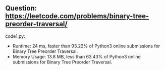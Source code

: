 ## Question: https://leetcode.com/problems/binary-tree-preorder-traversal/

code1.py:
* Runtime: 24 ms, faster than 93.22% of Python3 online submissions for Binary Tree Preorder Traversal.
* Memory Usage: 13.8 MB, less than 63.43% of Python3 online submissions for Binary Tree Preorder Traversal.
